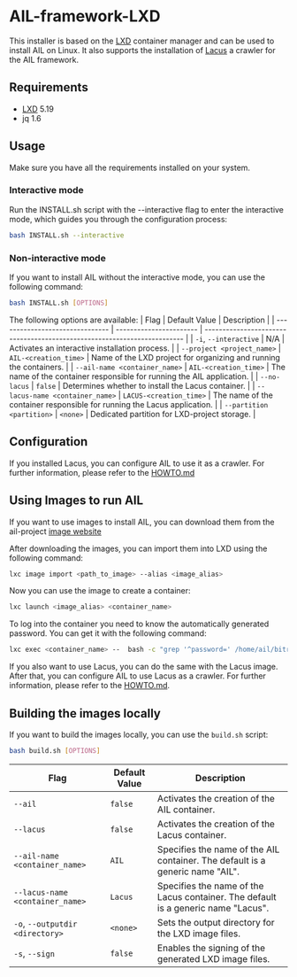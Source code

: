 # AIL-framework-LXD
This installer is based on the [LXD](https://canonical.com/lxd) container manager and can be used to install AIL on Linux. It also supports the installation of [Lacus](https://github.com/ail-project/lacus) a crawler for the AIL framework.

## Requirements
- [LXD](https://canonical.com/lxd) 5.19
- jq 1.6

## Usage
Make sure you have all the requirements installed on your system. 

### Interactive mode
Run the INSTALL.sh script with the --interactive flag to enter the interactive mode, which guides you through the configuration process:
```bash
bash INSTALL.sh --interactive
```

### Non-interactive mode
If you want to install AIL without the interactive mode, you can use the following command:
```bash
bash INSTALL.sh [OPTIONS]
```

The following options are available:
| Flag                            | Default Value           | Description                                                              |
| ------------------------------- | ----------------------- | ------------------------------------------------------------------------ |
| `-i`, `--interactive`           | N/A                     | Activates an interactive installation process.                           |
| `--project <project_name>`      | `AIL-<creation_time>`   | Name of the LXD project for organizing and running the containers.       |
| `--ail-name <container_name>`   | `AIL-<creation_time>`   | The name of the container responsible for running the AIL application.   |
| `--no-lacus`                    | `false`                 | Determines whether to install the Lacus container.                       |
| `--lacus-name <container_name>` | `LACUS-<creation_time>` | The name of the container responsible for running the Lacus application. |
| `--partition <partition>`       | `<none>`                | Dedicated partition for LXD-project storage.                             |


## Configuration
If you installed Lacus, you can configure AIL to use it as a crawler. For further information, please refer to the [HOWTO.md](https://github.com/ail-project/bitranger-scanner/blob/master/HOWTO.md)

## Using Images to run AIL
If you want to use images to install AIL, you can download them from the ail-project [image website](https://images.ail-project.org/)

After downloading the images, you can import them into LXD using the following command:
```bash
lxc image import <path_to_image> --alias <image_alias>
```
Now you can use the image to create a container:
```bash 
lxc launch <image_alias> <container_name>
```

To log into the container you need to know the automatically generated password. You can get it with the following command:
```bash
lxc exec <container_name> --  bash -c "grep '^password=' /home/ail/bitranger-scanner/DEFAULT_PASSWORD | cut -d'=' -f2"
```

If you also want to use Lacus, you can do the same with the Lacus image. After that, you can configure AIL to use Lacus as a crawler. For further information, please refer to the [HOWTO.md](https://github.com/ail-project/bitranger-scanner/blob/master/HOWTO.md).

## Building the images locally
If you want to build the images locally, you can use the `build.sh` script:
```bash
bash build.sh [OPTIONS]
```
| Flag                            | Default Value | Description                                                                       |
| ------------------------------- | ------------- | --------------------------------------------------------------------------------- |
| `--ail`                         | `false`       | Activates the creation of the AIL container.                                      |
| `--lacus`                       | `false`       | Activates the creation of the Lacus container.                                    |
| `--ail-name <container_name>`   | `AIL`         | Specifies the name of the AIL container. The default is a generic name "AIL".     |
| `--lacus-name <container_name>` | `Lacus`       | Specifies the name of the Lacus container. The default is a generic name "Lacus". |
| `-o`, `--outputdir <directory>` | `<none>`      | Sets the output directory for the LXD image files.                                |
| `-s`, `--sign`                  | `false`       | Enables the signing of the generated LXD image files.                             |
